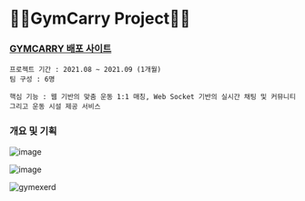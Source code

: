 # 🏋🏻GymCarry Project🏋🏻

### [GYMCARRY 배포 사이트](http://ec2-54-180-94-234.ap-northeast-2.compute.amazonaws.com:8080/gym/index)

```
프로젝트 기간 : 2021.08 ~ 2021.09 (1개월)
팀 구성 : 6명

핵심 기능 : 웹 기반의 맞춤 운동 1:1 매칭, Web Socket 기반의 실시간 채팅 및 커뮤니티 그리고 운동 시설 제공 서비스 
```

### 개요 및 기획

![image](https://user-images.githubusercontent.com/83346234/143384195-7f3b998e-b7ae-49d3-856e-35abe8f613d8.png)

![image](https://user-images.githubusercontent.com/83346234/143384279-e3c575d1-d37e-48fb-b8f6-90c932715e50.png)

![gymexerd](https://user-images.githubusercontent.com/83346234/143384401-9bc642b7-587d-4bce-bf3c-e1b066972a32.png)
